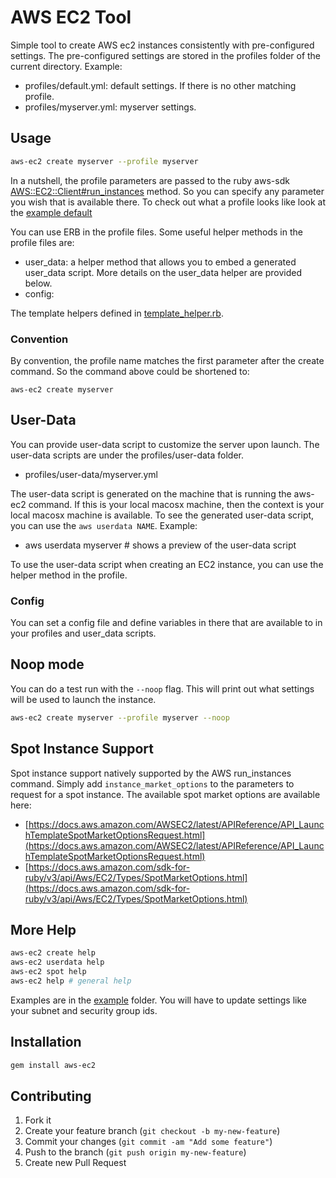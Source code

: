 # AWS EC2 Tool

Simple tool to create AWS ec2 instances consistently with pre-configured settings.  The pre-configured settings are stored in the profiles folder of the current directory.
Example:

* profiles/default.yml: default settings.  If there is no other matching profile.
* profiles/myserver.yml: myserver settings.

## Usage

```sh
aws-ec2 create myserver --profile myserver
```

In a nutshell, the profile parameters are passed to the ruby aws-sdk [AWS::EC2::Client#run_instances](https://docs.aws.amazon.com/sdk-for-ruby/v3/api/Aws/EC2/Client.html#run_instances-instance_method) method.  So you can specify any parameter you wish that is available there. To check out what a profile looks like look at the [example default](example/profiles/default.yml)

You can use ERB in the profile files. Some useful helper methods in the profile files are:

* user_data: a helper method that allows you to embed a generated user_data script.  More details on the user_data helper are provided below.
* config:

The template helpers defined in [template_helper.rb](lib/aws_ec2/template_helper.rb).

### Convention

By convention, the profile name matches the first parameter after the create command.  So the command above could be shortened to:

```
aws-ec2 create myserver
```

## User-Data

You can provide user-data script to customize the server upon launch.  The user-data scripts are under the profiles/user-data folder.

* profiles/user-data/myserver.yml

The user-data script is generated on the machine that is running the aws-ec2 command. If this is your local macosx machine, then the context is your local macosx machine is available. To see the generated user-data script, you can use the `aws userdata NAME`.  Example:

* aws userdata myserver # shows a preview of the user-data script

To use the user-data script when creating an EC2 instance, you can use the helper method in the profile.

### Config

You can set a config file and define variables in there that are available to in your profiles and user_data scripts.

## Noop mode

You can do a test run with the `--noop` flag.  This will print out what settings will be used to launch the instance.

```sh
aws-ec2 create myserver --profile myserver --noop
```

## Spot Instance Support

Spot instance support natively supported by the AWS run_instances command.  Simply add `instance_market_options` to the parameters to request for a spot instance.  The available spot market options are available here:

* [https://docs.aws.amazon.com/AWSEC2/latest/APIReference/API_LaunchTemplateSpotMarketOptionsRequest.html](https://docs.aws.amazon.com/AWSEC2/latest/APIReference/API_LaunchTemplateSpotMarketOptionsRequest.html)
* [https://docs.aws.amazon.com/sdk-for-ruby/v3/api/Aws/EC2/Types/SpotMarketOptions.html](https://docs.aws.amazon.com/sdk-for-ruby/v3/api/Aws/EC2/Types/SpotMarketOptions.html)

## More Help

```sh
aws-ec2 create help
aws-ec2 userdata help
aws-ec2 spot help
aws-ec2 help # general help
```

Examples are in the [example](example) folder.  You will have to update settings like your subnet and security group ids.

## Installation

```sh
gem install aws-ec2
```

## Contributing

1. Fork it
2. Create your feature branch (`git checkout -b my-new-feature`)
3. Commit your changes (`git commit -am "Add some feature"`)
4. Push to the branch (`git push origin my-new-feature`)
5. Create new Pull Request

